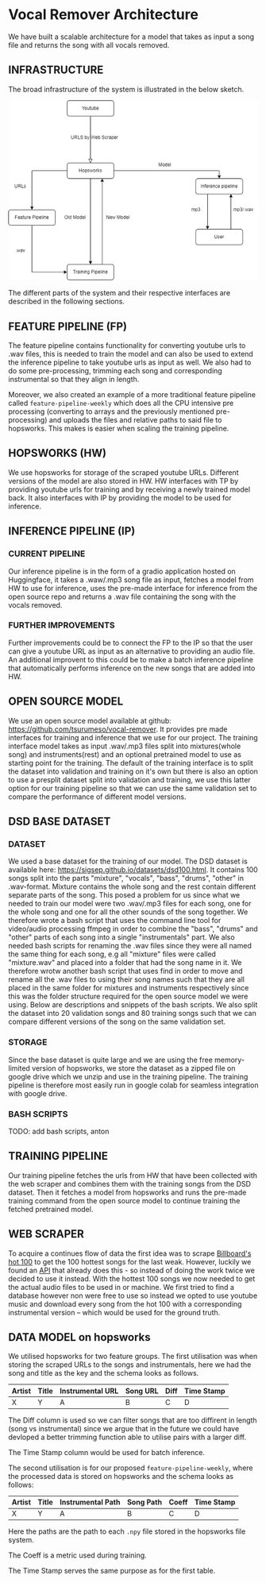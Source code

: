 # Vocal Remover Architecture
We have built a scalable architecture for a model that takes as input a song file and returns the song with all vocals removed.

## INFRASTRUCTURE

The broad infrastructure of the system is illustrated in the below sketch.

![System Architecture](./sys_arc.png "System Architecture")

The different parts of the system and their respective interfaces are described in the following sections.

## FEATURE PIPELINE (FP)

The feature pipeline contains functionality for converting youtube urls to .wav files, this is needed to train the model and can also be used to extend the inference pipeline to take youtube urls as input as well. We also had to do some pre-processing, trimming each song and corresponding instrumental so that they align in length.

Moreover, we also created an example of a more traditional feature pipeline called `feature-pipeline-weekly` which does all the CPU intensive pre processing (converting to arrays and the previously mentioned pre-processing) and uploads the files and relative paths to said file to hopsworks. This makes is easier when scaling the training pipeline.

## HOPSWORKS (HW)

We use hopsworks for storage of the scraped youtube URLs. Different versions of the model are also stored in HW. HW interfaces with TP by providing youtube urls for training and by receiving a newly trained model back. It also interfaces with IP by providing the model to be used for inference.

## INFERENCE PIPELINE (IP)

### CURRENT PIPELINE

Our inference pipeline is in the form of a gradio application hosted on Huggingface, it takes a .waw/.mp3 song file as input, fetches a model from HW to use for inference, uses the pre-made interface for inference from the open source repo and returns a .wav file containing the song with the vocals removed.

### FURTHER IMPROVEMENTS

Further improvements could be to connect the FP to the IP so that the user can give a youtube URL as input as an alternative to providing an audio file. An additional improvent to this could be to make a batch inference pipeline that automatically performs inference on the new songs that are added into HW.

## OPEN SOURCE MODEL

We use an open source model available at github: https://github.com/tsurumeso/vocal-remover. It provides pre made interfaces for training and inference that we use for our project. The training interface model takes as input .wav/.mp3 files split into mixtures(whole song) and instruments(rest) and an optional pretrained model to use as starting point for the training. The default of the training interface is to split the dataset into validation and training on it's own but there is also an option to use a presplit dataset split into validation and training, we use this latter option for our training pipeline so that we can use the same validation set to compare the performance of different model versions.

## DSD BASE DATASET

### DATASET

We used a base dataset for the training of our model. The DSD dataset is available here: https://sigsep.github.io/datasets/dsd100.html. It contains 100 songs split into the parts "mixture", "vocals", "bass", "drums", "other" in .wav-format. Mixture contains the whole song and the rest contain different separate parts of the song. This posed a problem for us since what we needed to train our model were two .wav/.mp3 files for each song, one for the whole song and one for all the other sounds of the song together. We therefore wrote a bash script that uses the command line tool for video/audio processing ffmpeg in order to combine the "bass", "drums" and "other" parts of each song into a single "instrumentals" part. We also needed bash scripts for renaming the .wav files since they were all named the same thing for each song, e.g all "mixture" files were called "mixture.wav" and placed into a folder that had the song name in it. We therefore wrotw another bash script that uses find in order to move and rename all the .wav files to using their song names such that they are all placed in the same folder for mixtures and instruments respectively since this was the folder structure required for the open source model we were using. Below are descriptions and snippets of the bash scripts.
We also split the dataset into 20 validation songs and 80 training songs such that we can compare different versions of the song on the same validation set.

### STORAGE

Since the base dataset is quite large and we are using the free memory-limited version of hopsworks, we store the dataset as a zipped file on google drive which we unzip and use in the training pipeline. The training pipeline is therefore most easily run in google colab for seamless integration with google drive.

### BASH SCRIPTS

TODO: add bash scripts, anton

## TRAINING PIPELINE

Our training pipeline fetches the urls from HW that have been collected with the web scraper and combines them with the training songs from the DSD dataset. Then it fetches a model from hopsworks and runs the pre-made training command from the open source model to continue training the fetched pretrained model.

## WEB SCRAPER

To acquire a continues flow of data the first idea was to scrape [Billboard's hot 100](https://www.billboard.com/charts/hot-100/) to get the 100 hottest songs for the last weak. However, luckily we found an [API](https://github.com/guoguo12/billboard-charts) that already does this - so instead of doing the work twice we decided to use it instead. With the hottest 100 songs we now needed to get the actual audio files to be used in or machine. We first tried to find a database however non were free to use so instead we opted to use youtube music and download every song from the hot 100 with a corresponding instrumental version – which would be used for the ground truth.

## DATA MODEL on hopsworks

We utilised hopsworks for two feature groups. The first utilisation was when storing the scraped URLs to the songs and instrumentals, here we had the song and title as the key and the schema looks as follows.

| Artist | Title | Instrumental URL | Song URL | Diff | Time Stamp |
| ------ | ----- | ---------------- | -------- | ---- | ---------- |
| X      | Y     | A                | B        | C    | D          |

The Diff column is used so we can filter songs that are too diffirent in length (song vs instrumental) since we argue that in the future we could have devloped a better trimming function able to utilise pairs with a larger diff.

The Time Stamp column would be used for batch inference.

The second utilisation is for our proposed `feature-pipeline-weekly`, where the processed data is stored on hopsworks and the schema looks as follows:

| Artist | Title | Instrumental Path | Song Path | Coeff | Time Stamp |
| ------ | ----- | ----------------- | --------- | ----- | ---------- |
| X      | Y     | A                 | B         | C     | D          |

Here the paths are the path to each `.npy` file stored in the hopsworks file system.

The Coeff is a metric used during training.

The Time Stamp serves the same purpose as for the first table.
